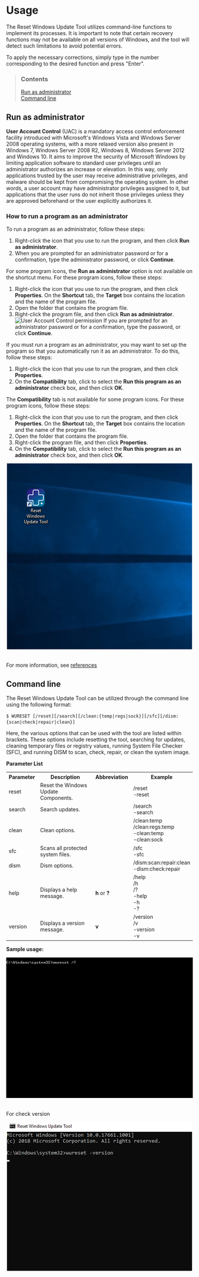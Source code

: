 # Usage

The Reset Windows Update Tool utilizes command-line functions to implement its processes. It is important to note that certain recovery functions may not be available on all versions of Windows, and the tool will detect such limitations to avoid potential errors.

To apply the necessary corrections, simply type in the number corresponding to the desired function and press "Enter".

> ### Contents
>
> [Run as administrator](#run-as-administrator) <br />
> [Command line](#command-line)

## Run as administrator

**User Account Control** (UAC) is a mandatory access control enforcement facility introduced with Microsoft's Windows Vista and Windows Server 2008 operating systems, with a more relaxed version also present in Windows 7, Windows Server 2008 R2, Windows 8, Windows Server 2012 and Windows 10. It aims to improve the security of Microsoft Windows by limiting application software to standard user privileges until an administrator authorizes an increase or elevation. In this way, only applications trusted by the user may receive administrative privileges, and malware should be kept from compromising the operating system. In other words, a user account may have administrator privileges assigned to it, but applications that the user runs do not inherit those privileges unless they are approved beforehand or the user explicitly authorizes it.

### How to run a program as an administrator

To run a program as an administrator, follow these steps:

1. Right-click the icon that you use to run the program, and then click **Run as administrator**.
2. When you are prompted for an administrator password or for a confirmation, type the administrator password, or click **Continue**.

For some program icons, the **Run as administrator** option is not available on the shortcut menu. For these program icons, follow these steps:

1. Right-click the icon that you use to run the program, and then click **Properties**. On the **Shortcut** tab, the **Target** box contains the location and the name of the program file.
2. Open the folder that contains the program file.
3. Right-click the program file, and then click **Run as administrator**. ![User Account Control permission](https://sawinternal.blob.core.windows.net/gds-images/support/kbgraphics/public/en-us/securityshield.jpg) If you are prompted for an administrator password or for a confirmation, type the password, or click **Continue**.

If you must run a program as an administrator, you may want to set up the program so that you automatically run it as an administrator. To do this, follow these steps:

1. Right-click the icon that you use to run the program, and then click **Properties**.
2. On the **Compatibility** tab, click to select the **Run this program as an administrator** check box, and then click **OK**.

The **Compatibility** tab is not available for some program icons. For these program icons, follow these steps:

1. Right-click the icon that you use to run the program, and then click **Properties**. On the **Shortcut** tab, the **Target** box contains the location and the name of the program file.
2. Open the folder that contains the program file.
3. Right-click the program file, and then click **Properties**.
4. On the **Compatibility** tab, click to select the **Run this program as an administrator** check box, and then click **OK**.

<div align="center">
	<img src="/docs/assets/images/runas.gif" alt="runas">
</div>
<br />

For more information, see [references](https://support.microsoft.com/en-us/kb/922708)

## Command line

The Reset Windows Update Tool can be utilized through the command line using the following format:

```
$ WURESET [/reset][/search][/clean:{temp|regs|sock}][/sfc][/dism:{scan|check|repair|clean}]
```

Here, the various options that can be used with the tool are listed within brackets. These options include resetting the tool, searching for updates, cleaning temporary files or registry values, running System File Checker (SFC), and running DISM to scan, check, repair, or clean the system image.

**Parameter List**

<table border="0" cellpadding="4">
	<tr>
		<th>
			Parameter
		</th>
		<th>
			Description
		</th>
		<th>
			Abbreviation
		</th>
		<th>
			Example
		</th>
	</tr>
	<tr>
		<td>
			reset
		</td>
		<td>
			Reset the Windows Update Components.
		</td>
		<td>
		</td>
		<td>
			/reset <br />
			-reset
		</td>
	</tr>
	<tr>
		<td>
			search
		</td>
		<td>
			Search updates.
		</td>
		<td>
		</td>
		<td>
			/search <br />
			-search
		</td>
	</tr>
	<tr>
		<td>
			clean
		</td>
		<td>
			Clean options.
		</td>
		<td>
		</td>
		<td>
			/clean:temp <br />
			/clean:regs:temp <br />
			-clean:temp <br />
			-clean:sock
		</td>
	</tr>
	<tr>
		<td>
			sfc
		</td>
		<td>
			Scans all protected system files.
		</td>
		<td>
		</td>
		<td>
			/sfc <br />
			-sfc
		</td>
	</tr>
	<tr>
		<td>
			dism
		</td>
		<td>
			Dism options.
		</td>
		<td>
		</td>
		<td>
			/dism:scan:repair:clean <br />
			-dism:check:repair
		</td>
	</tr>
	<tr>
		<td>
			help
		</td>
		<td>
			Displays a help message.
		</td>
		<td>
			<b>h</b> or <b>?</b>
		</td>
		<td>
			/help <br />
			/h <br />
			/? <br />
			-help <br />
			-h <br />
			-?
		</td>
	</tr>
	<tr>
		<td>
			version
		</td>
		<td>
			Displays a version message.
		</td>
		<td>
			<b>v</b>
		</td>
		<td>
			/version <br />
			/v <br />
			-version <br />
			-v
		</td>
	</tr>
</table>

**Sample usage:**

<div align="center">
	<img src="/docs/assets/images/commands.gif" alt="command line">
</div>
<br />

For check version

<div align="center">
	<img src="/docs/assets/images/version.gif" alt="version">
</div>
